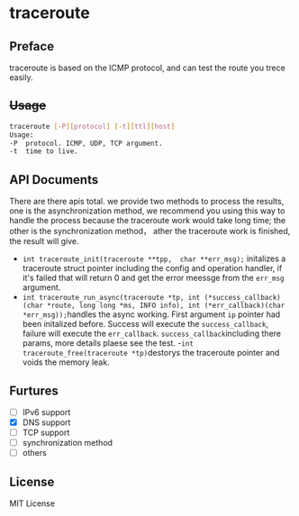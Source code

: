 # traceroute

## Preface

traceroute is based on the ICMP protocol, and can test the route you trece easily.

## <del>Usage</del>

```bash
traceroute [-P][protocol] [-t][ttl][host]
Usage:
-P  protocol. ICMP, UDP, TCP argument.
-t  time to live.
```

## API Documents
There are there apis total. we provide two methods to process the results, one is the asynchronization method, we recommend you using this way to handle the process because the traceroute work would take long time; the other is the synchronization method， ather the traceroute work is finished, the result will give.

- ```int traceroute_init(traceroute **tpp,  char **err_msg);``` initalizes a traceroute struct pointer including the config and operation handler, if it's failed that will return 0 and get the error meessge from the ```err_msg``` argument. 
- ```int traceroute_run_async(traceroute *tp, int (*success_callback)(char *route, long long *ms, INFO info), int (*err_callback)(char *err_msg));```handles the async working. First argument ```ip``` pointer had been initalized before. Success will execute the ```success_callback```, failure will execute the ```err_callback```. ```success_callback```including there params, more details plaese see the test.
-```int traceroute_free(traceroute *tp)```destorys the traceroute pointer and voids the memory leak.

## Furtures

+ [ ] IPv6 support
+ [x] DNS support
+ [ ] TCP support
+ [ ] synchronization method 
+ [ ] others
## License

MIT License
